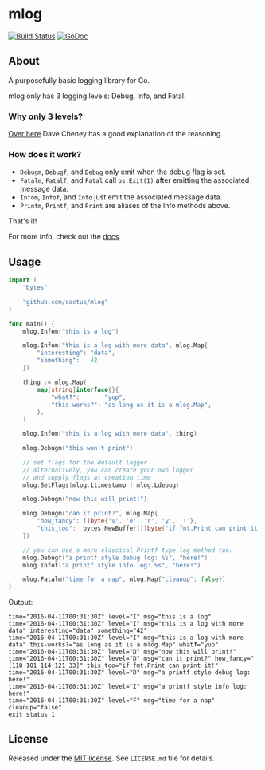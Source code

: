 mlog
====

[![Build Status](https://travis-ci.org/cactus/mlog.png?branch=master)](https://travis-ci.org/cactus/mlog)
[![GoDoc](https://godoc.org/github.com/cactus/mlog?status.png)](https://godoc.org/github.com/cactus/mlog)

## About

A purposefully basic logging library for Go.

mlog only has 3 logging levels: Debug, Info, and Fatal.

### Why only 3 levels?

[Over here][1] Dave Cheney has a good explanation of the reasoning.

### How does it work?

*   `Debugm`, `Debugf`, and `Debug` only emit when the debug flag is set.
*   `Fatalm`, `Fatalf`, and `Fatal` call `os.Exit(1)` after emitting the
    associated message data.
*   `Infom`, `Infof`, and `Info` just emit the associated message data.
*   `Printm`, `Printf`, and `Print` are aliases of the Info methods above.

That's it!

For more info, check out the [docs][3].

## Usage

``` go
import (
    "bytes"

    "github.com/cactus/mlog"
)

func main() {
    mlog.Infom("this is a log")

    mlog.Infom("this is a log with more data", mlog.Map{
        "interesting": "data",
        "something":   42,
    })

    thing := mlog.Map(
        map[string]interface{}{
            "what‽":       "yup",
            "this-works?": "as long as it is a mlog.Map",
        },
    )

    mlog.Infom("this is a log with more data", thing)

    mlog.Debugm("this won't print")

    // set flags for the default logger
    // alternatively, you can create your own logger
    // and supply flags at creation time
    mlog.SetFlags(mlog.Ltimestamp | mlog.Ldebug)

    mlog.Debugm("now this will print!")

    mlog.Debugm("can it print?", mlog.Map{
        "how_fancy": []byte{'v', 'e', 'r', 'y', '!'},
        "this_too":  bytes.NewBuffer([]byte("if fmt.Print can print it!")),
    })

    // you can use a more classical Printf type log method too.
    mlog.Debugf("a printf style debug log: %s", "here!")
    mlog.Infof("a printf style info log: %s", "here!")

    mlog.Fatalm("time for a nap", mlog.Map{"cleanup": false})
}
```

Output:

```
time="2016-04-11T00:31:30Z" level="I" msg="this is a log"
time="2016-04-11T00:31:30Z" level="I" msg="this is a log with more data" interesting="data" something="42"
time="2016-04-11T00:31:30Z" level="I" msg="this is a log with more data" this-works?="as long as it is a mlog.Map" what‽="yup"
time="2016-04-11T00:31:30Z" level="D" msg="now this will print!"
time="2016-04-11T00:31:30Z" level="D" msg="can it print?" how_fancy="[118 101 114 121 33]" this_too="if fmt.Print can print it!"
time="2016-04-11T00:31:30Z" level="D" msg="a printf style debug log: here!"
time="2016-04-11T00:31:30Z" level="I" msg="a printf style info log: here!"
time="2016-04-11T00:31:30Z" level="F" msg="time for a nap" cleanup="false"
exit status 1
```

## License

Released under the [MIT license][2]. See `LICENSE.md` file for details.

[1]: http://dave.cheney.net/2015/11/05/lets-talk-about-logging
[2]: http://www.opensource.org/licenses/mit-license.php
[3]: https://godoc.org/github.com/cactus/mlog

